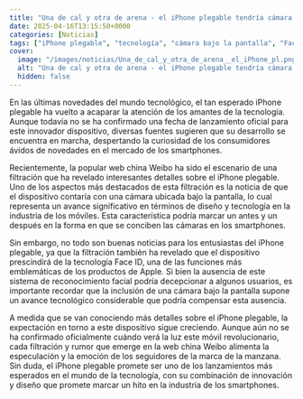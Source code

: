```yaml
---
title: "Una de cal y otra de arena - el iPhone plegable tendría cámara bajo la pantalla... pero sin Face ID"
date: 2025-04-16T13:15:50+0000
categories: [Noticias]
tags: ["iPhone plegable", "tecnología", "cámara bajo la pantalla", "Face ID", "smartphones", "innovación", "diseño."]
cover:
  image: "/images/noticias/Una_de_cal_y_otra_de_arena__el_iPhone_pl.png"
  alt: "Una de cal y otra de arena - el iPhone plegable tendría cámara bajo la pantalla... pero sin Face ID"
  hidden: false
---
```


En las últimas novedades del mundo tecnológico, el tan esperado iPhone plegable ha vuelto a acaparar la atención de los amantes de la tecnología. Aunque todavía no se ha confirmado una fecha de lanzamiento oficial para este innovador dispositivo, diversas fuentes sugieren que su desarrollo se encuentra en marcha, despertando la curiosidad de los consumidores ávidos de novedades en el mercado de los smartphones.

Recientemente, la popular web china Weibo ha sido el escenario de una filtración que ha revelado interesantes detalles sobre el iPhone plegable. Uno de los aspectos más destacados de esta filtración es la noticia de que el dispositivo contaría con una cámara ubicada bajo la pantalla, lo cual representa un avance significativo en términos de diseño y tecnología en la industria de los móviles. Esta característica podría marcar un antes y un después en la forma en que se conciben las cámaras en los smartphones.

Sin embargo, no todo son buenas noticias para los entusiastas del iPhone plegable, ya que la filtración también ha revelado que el dispositivo prescindirá de la tecnología Face ID, una de las funciones más emblemáticas de los productos de Apple. Si bien la ausencia de este sistema de reconocimiento facial podría decepcionar a algunos usuarios, es importante recordar que la inclusión de una cámara bajo la pantalla supone un avance tecnológico considerable que podría compensar esta ausencia.

A medida que se van conociendo más detalles sobre el iPhone plegable, la expectación en torno a este dispositivo sigue creciendo. Aunque aún no se ha confirmado oficialmente cuándo verá la luz este móvil revolucionario, cada filtración y rumor que emerge en la web china Weibo alimenta la especulación y la emoción de los seguidores de la marca de la manzana. Sin duda, el iPhone plegable promete ser uno de los lanzamientos más esperados en el mundo de la tecnología, con su combinación de innovación y diseño que promete marcar un hito en la industria de los smartphones.
